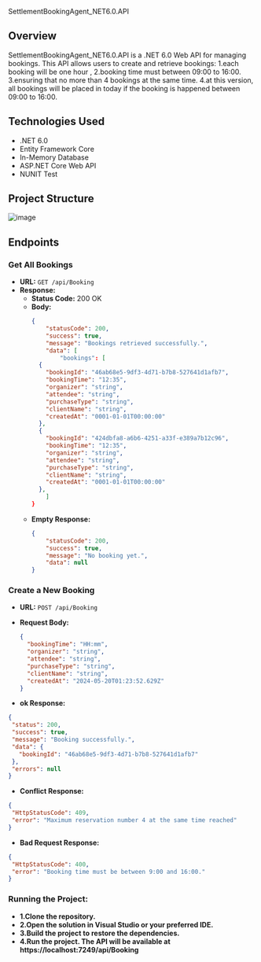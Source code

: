 SettlementBookingAgent_NET6.0.API

## Overview

SettlementBookingAgent_NET6.0.API is a .NET 6.0 Web API for managing bookings. 
This API allows users to create and retrieve bookings:
1.each booking will be one hour ,
2.booking time must between 09:00 to 16:00.
3.ensuring that no more than 4 bookings at the same time.
4.at this version, all bookings will be placed in today if the booking is happened between 09:00 to 16:00.

## Technologies Used

- .NET 6.0
- Entity Framework Core
- In-Memory Database
- ASP.NET Core Web API
- NUNIT Test

## Project Structure

![image](https://github.com/57tannerpl/BookingAgentSystem_NET6.0/assets/170209495/469f8a83-1475-47a4-94b3-a2a1a7125bef)

## Endpoints

### Get All Bookings

- **URL:** `GET /api/Booking`
- **Response:**
  - **Status Code:** 200 OK
  - **Body:**
    ```json
    {
        "statusCode": 200,
        "success": true,
        "message": "Bookings retrieved successfully.",
        "data": [
            "bookings": [
      {
        "bookingId": "46ab68e5-9df3-4d71-b7b8-527641d1afb7",
        "bookingTime": "12:35",
        "organizer": "string",
        "attendee": "string",
        "purchaseType": "string",
        "clientName": "string",
        "createdAt": "0001-01-01T00:00:00"
      },
      {
        "bookingId": "424dbfa8-a6b6-4251-a33f-e389a7b12c96",
        "bookingTime": "12:35",
        "organizer": "string",
        "attendee": "string",
        "purchaseType": "string",
        "clientName": "string",
        "createdAt": "0001-01-01T00:00:00"
      },
        ]
    }
    ```
  - **Empty Response:**
    ```json
    {
        "statusCode": 200,
        "success": true,
        "message": "No booking yet.",
        "data": null
    }
    ```

### Create a New Booking

- **URL:** `POST /api/Booking`
- **Request Body:**
  ```json
  {
    "bookingTime": "HH:mm",
    "organizer": "string",
    "attendee": "string",
    "purchaseType": "string",
    "clientName": "string",
    "createdAt": "2024-05-20T01:23:52.629Z"
  }
  ```

 - **ok Response:**
 ```json
{
  "status": 200,
  "success": true,
  "message": "Booking successfully.",
  "data": {
    "bookingId": "46ab68e5-9df3-4d71-b7b8-527641d1afb7"
  },
  "errors": null
}
```
- **Conflict Response:**
 ```json
{
  "HttpStatusCode": 409,
  "error": "Maximum reservation number 4 at the same time reached"
}
```
- **Bad Request Response:**
 ```json
{
  "HttpStatusCode": 400,
  "error": "Booking time must be between 9:00 and 16:00."
}
```

### Running the Project:
- **1.Clone the repository.**
- **2.Open the solution in Visual Studio or your preferred IDE.**
- **3.Build the project to restore the dependencies.**
- **4.Run the project. The API will be available at https://localhost:7249/api/Booking**
